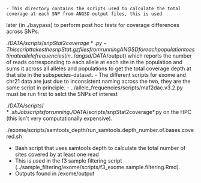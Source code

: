 	- This directory contains the scripts used to calculate the total coverage at each SNP from ANGSD output files, this is used 
later (in ./baypass) to perform post hoc tests for coverage differences across SNPs.
	
./$DATA/scripts/snpStat2coverage*.py
	- This script takes the snpStat.gz files from running ANGSD for each population to estimate allele frequencies (in 
../angsd/$DATA/output) which reports the number of reads corresponding to each allele at each site in the population and sums it 
across all alleles and populations to get the total coverage depth at that site in the subspecies-dataset.
	- The different scripts for exome and chr21 data are just due to inconsistent naming across the two, they are the same script 
in principle.
	- ../allele_frequencies/scripts/maf2dac.v3.2.py must be run first to selct the SNPs of interest
	
./$DATA/scripts/*.sh
Job scripts for running ./$DATA/scripts/snpStat2coverage*.py on the HPC (this isn't very computationally expensive).

./exome/scripts/samtools_depth/run_samtools.depth_number.of.bases.covered.sh
- Bash script that uses samtools depth to calculate the total number of sites covered by at least one read
- This is used in the f3 sample filtering script (../sample_filtering/exome/scripts/f3_exome.sample.filtering.Rmd).
- Outputs found in /exome/output